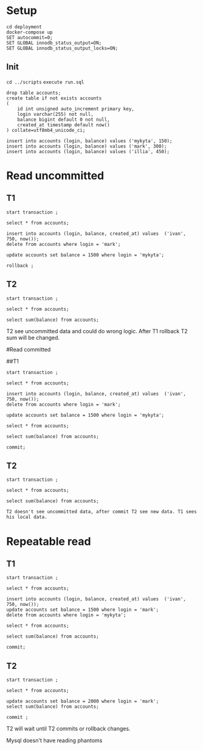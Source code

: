 # Setup

```
cd deployment
docker-compose up
SET autocommit=0;
SET GLOBAL innodb_status_output=ON;
SET GLOBAL innodb_status_output_locks=ON;
```

## Init

`cd ../scripts`
`execute run.sql`

```
drop table accounts;
create table if not exists accounts
(
	id int unsigned auto_increment primary key,
	login varchar(255) not null,
	balance bigint default 0 not null,
	created_at timestamp default now()
) collate=utf8mb4_unicode_ci;

insert into accounts (login, balance) values ('mykyta', 150);
insert into accounts (login, balance) values ('mark', 300);
insert into accounts (login, balance) values ('illia', 450);
```

# Read uncommitted

## T1

```
start transaction ;

select * from accounts;

insert into accounts (login, balance, created_at) values  ('ivan', 750, now());
delete from accounts where login = 'mark';

update accounts set balance = 1500 where login = 'mykyta';

rollback ;
```

## T2

```
start transaction ;

select * from accounts;

select sum(balance) from accounts;
```

T2 see uncommitted data and could do wrong logic. After T1 rollback T2 sum will be changed.

#Read committed

##T1

```
start transaction ;

select * from accounts;

insert into accounts (login, balance, created_at) values  ('ivan', 750, now());
delete from accounts where login = 'mark';

update accounts set balance = 1500 where login = 'mykyta';

select * from accounts;

select sum(balance) from accounts;

commit;
```

## T2

```
start transaction ;

select * from accounts;

select sum(balance) from accounts;

T2 doesn't see uncommitted data, after commit T2 see new data. T1 sees his local data.
```

# Repeatable read

## T1

```
start transaction ;

select * from accounts;

insert into accounts (login, balance, created_at) values  ('ivan', 750, now());
update accounts set balance = 1500 where login = 'mark';
delete from accounts where login = 'mykyta';

select * from accounts;

select sum(balance) from accounts;

commit;
```

## T2

```
start transaction ;

select * from accounts;

update accounts set balance = 2000 where login = 'mark';
select sum(balance) from accounts;

commit ;
```

T2 will wait until T2 commits or rollback changes.

Mysql doesn't have reading phantoms
